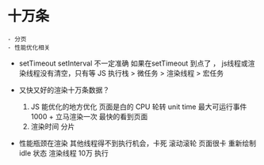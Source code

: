 # 十万条
    - 分页
    - 性能优化相关

- setTimeout setInterval 不一定准确
    如果在setTimeout 到点了 ， js线程或渲染线程没有清空，只有等
    JS 执行栈 > 微任务 > 渲染线程 > 宏任务

- 又快又好的渲染十万条数据？
    1. JS 能优化的地方优化
        页面是白的  CPU 轮转 unit time 最大可运行事件
        1000 + 立马渲染一次 最快的看到页面
    2. 渲染时间
        分片
- 性能瓶颈在渲染
    其他线程得不到执行机会，卡死
    滚动滚轮 页面很卡   重新绘制
    idle 状态 渲染线程 10万 执行